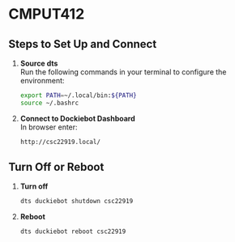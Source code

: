 # CMPUT412

## Steps to Set Up and Connect

1. **Source dts**  
   Run the following commands in your terminal to configure the environment:

   ```bash
   export PATH=~/.local/bin:${PATH}
   source ~/.bashrc

2. **Connect to Dockiebot Dashboard**  
   In browser enter:

   ```bash
   http://csc22919.local/

## Turn Off or Reboot

1. **Turn off**
   ```bash
   dts duckiebot shutdown csc22919

2. **Reboot**
   ```bash
   dts duckiebot reboot csc22919
